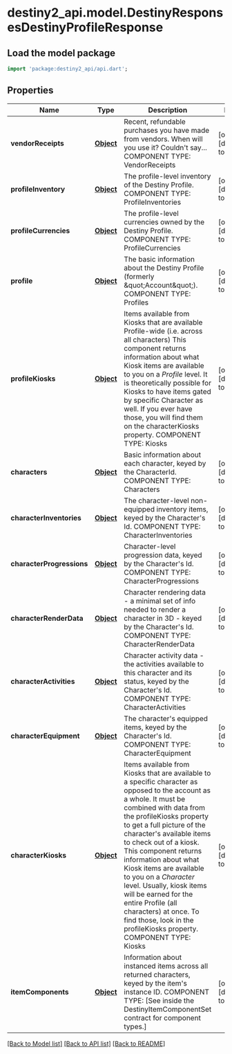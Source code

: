 # destiny2_api.model.DestinyResponsesDestinyProfileResponse

## Load the model package
```dart
import 'package:destiny2_api/api.dart';
```

## Properties
Name | Type | Description | Notes
------------ | ------------- | ------------- | -------------
**vendorReceipts** | [**Object**](Object.md) | Recent, refundable purchases you have made from vendors. When will you use it? Couldn&#39;t say...  COMPONENT TYPE: VendorReceipts | [optional] [default to null]
**profileInventory** | [**Object**](Object.md) | The profile-level inventory of the Destiny Profile.  COMPONENT TYPE: ProfileInventories | [optional] [default to null]
**profileCurrencies** | [**Object**](Object.md) | The profile-level currencies owned by the Destiny Profile.  COMPONENT TYPE: ProfileCurrencies | [optional] [default to null]
**profile** | [**Object**](Object.md) | The basic information about the Destiny Profile (formerly \&quot;Account\&quot;).  COMPONENT TYPE: Profiles | [optional] [default to null]
**profileKiosks** | [**Object**](Object.md) | Items available from Kiosks that are available Profile-wide (i.e. across all characters)  This component returns information about what Kiosk items are available to you on a *Profile* level. It is theoretically possible for Kiosks to have items gated by specific Character as well. If you ever have those, you will find them on the characterKiosks property.  COMPONENT TYPE: Kiosks | [optional] [default to null]
**characters** | [**Object**](Object.md) | Basic information about each character, keyed by the CharacterId.  COMPONENT TYPE: Characters | [optional] [default to null]
**characterInventories** | [**Object**](Object.md) | The character-level non-equipped inventory items, keyed by the Character&#39;s Id.  COMPONENT TYPE: CharacterInventories | [optional] [default to null]
**characterProgressions** | [**Object**](Object.md) | Character-level progression data, keyed by the Character&#39;s Id.  COMPONENT TYPE: CharacterProgressions | [optional] [default to null]
**characterRenderData** | [**Object**](Object.md) | Character rendering data - a minimal set of info needed to render a character in 3D - keyed by the Character&#39;s Id.  COMPONENT TYPE: CharacterRenderData | [optional] [default to null]
**characterActivities** | [**Object**](Object.md) | Character activity data - the activities available to this character and its status, keyed by the Character&#39;s Id.  COMPONENT TYPE: CharacterActivities | [optional] [default to null]
**characterEquipment** | [**Object**](Object.md) | The character&#39;s equipped items, keyed by the Character&#39;s Id.  COMPONENT TYPE: CharacterEquipment | [optional] [default to null]
**characterKiosks** | [**Object**](Object.md) | Items available from Kiosks that are available to a specific character as opposed to the account as a whole. It must be combined with data from the profileKiosks property to get a full picture of the character&#39;s available items to check out of a kiosk.  This component returns information about what Kiosk items are available to you on a *Character* level. Usually, kiosk items will be earned for the entire Profile (all characters) at once. To find those, look in the profileKiosks property.  COMPONENT TYPE: Kiosks | [optional] [default to null]
**itemComponents** | [**Object**](Object.md) | Information about instanced items across all returned characters, keyed by the item&#39;s instance ID.  COMPONENT TYPE: [See inside the DestinyItemComponentSet contract for component types.] | [optional] [default to null]

[[Back to Model list]](../README.md#documentation-for-models) [[Back to API list]](../README.md#documentation-for-api-endpoints) [[Back to README]](../README.md)


